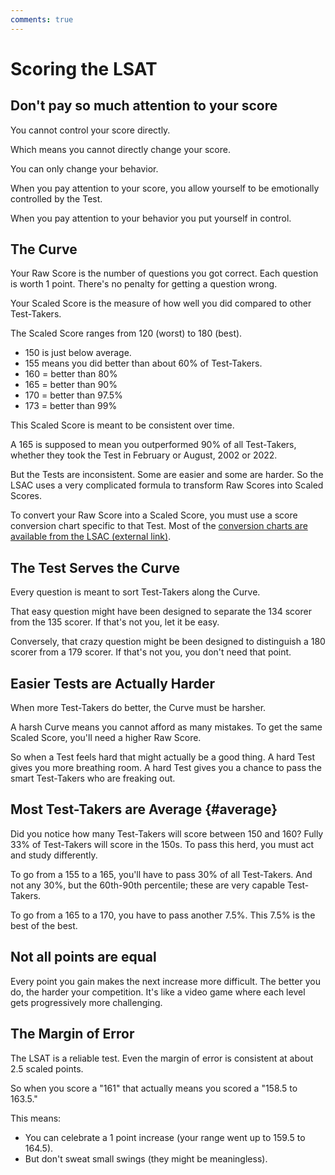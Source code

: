 ```yaml
---
comments: true
---
```


# Scoring the LSAT

## Don't pay so much attention to your score

You cannot control your score directly.

Which means you cannot directly change your score.

You can only change your behavior.

When you pay attention to your score, you allow yourself to be emotionally controlled by the Test.

When you pay attention to your behavior you put yourself in control.

## The Curve

Your Raw Score is the number of questions you got correct. Each question is worth 1 point. There's no penalty for getting a question wrong.

Your Scaled Score is the measure of how well you did compared to other Test-Takers.

The Scaled Score ranges from 120 (worst) to 180 (best).

- 150 is just below average.
- 155 means you did better than about 60% of Test-Takers.
- 160 = better than 80%
- 165 = better than 90%
- 170 = better than 97.5%
- 173 = better than 99%

This Scaled Score is meant to be consistent over time.

A 165 is supposed to mean you outperformed 90% of all Test-Takers, whether they took the Test in February or August, 2002 or 2022.

But the Tests are inconsistent. Some are easier and some are harder. So the LSAC uses a very complicated formula to transform Raw Scores into Scaled Scores.

To convert your Raw Score into a Scaled Score, you must use a score conversion chart specific to that Test. Most of the [conversion charts are available from the LSAC (external link)][conversions].

## The Test Serves the Curve

Every question is meant to sort Test-Takers along the Curve.

That easy question might have been designed to separate the 134 scorer from the 135 scorer. If that's not you, let it be easy.

Conversely, that crazy question might be been designed to distinguish a 180 scorer from a 179 scorer. If that's not you, you don't need that point.

## Easier Tests are Actually Harder

When more Test-Takers do better, the Curve must be harsher.

A harsh Curve means you cannot afford as many mistakes. To get the same Scaled Score, you'll need a higher Raw Score.

So when a Test feels hard that might actually be a good thing. A hard Test gives you more breathing room. A hard Test gives you a chance to pass the smart Test-Takers who are freaking out.

## Most Test-Takers are Average {#average}

Did you notice how many Test-Takers will score between 150 and 160? Fully 33% of Test-Takers will score in the 150s. To pass this herd, you must act and study differently.

To go from a 155 to a 165, you'll have to pass 30% of all Test-Takers. And not any 30%, but the 60th-90th percentile; these are very capable Test-Takers.

To go from a 165 to a 170, you have to pass another 7.5%. This 7.5% is the best of the best.

## Not all points are equal

Every point you gain makes the next increase more difficult. The better you do, the harder your competition. It's like a video game where each level gets progressively more challenging.

## The Margin of Error

The LSAT is a reliable test. Even the margin of error is consistent at about 2.5 scaled points.

So when you score a "161" that actually means you scored a "158.5 to 163.5."

This means:

- You can celebrate a 1 point increase (your range went up to 159.5 to 164.5).
- But don't sweat small swings (they might be meaningless).

[conversions]: https://lsac.zendesk.com/hc/en-us/sections/360008008073-PrepTest-Conversion-Charts-
